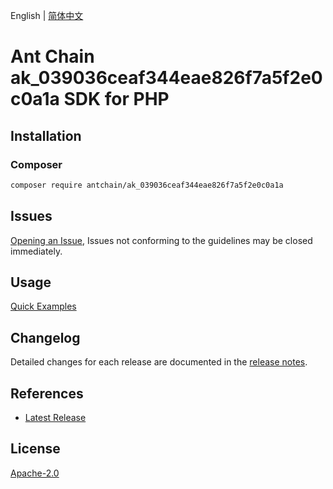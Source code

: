 English | [简体中文](README-CN.md)

# Ant Chain ak_039036ceaf344eae826f7a5f2e0c0a1a SDK for PHP

## Installation

### Composer

```bash
composer require antchain/ak_039036ceaf344eae826f7a5f2e0c0a1a
```

## Issues

[Opening an Issue](https://github.com/alipay/antchain-openapi-prod-sdk/issues/new), Issues not conforming to the guidelines may be closed immediately.

## Usage

[Quick Examples](https://github.com/alipay/antchain-openapi-prod-sdk/blob/master/docs/0-Examples-EN.md#quick-examples)

## Changelog

Detailed changes for each release are documented in the [release notes](./ChangeLog.txt).

## References

* [Latest Release](https://github.com/antchain-openapi-sdk-php)

## License

[Apache-2.0](http://www.apache.org/licenses/LICENSE-2.0)
